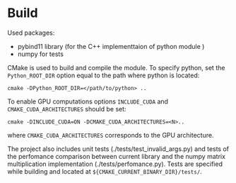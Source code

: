 # Build
Used packages:
  - pybind11 library (for the C++ implementtaion of python module )
  - numpy for tests

CMake is used to build and compile the module.
To specify python, set the `Python_ROOT_DIR` option equal to the path where python is located:
```
cmake -DPython_ROOT_DIR=</path/to/python> ..
```
To enable GPU computations options `INCLUDE_CUDA` and `CMAKE_CUDA_ARCHITECTURES` should be set:
```
cmake -DINCLUDE_CUDA=ON -DCMAKE_CUDA_ARCHITECTURES=<N>..
```
where `CMAKE_CUDA_ARCHITECTURES` corresponds to the GPU architecture.

The project also includes unit tests (./tests/test_invalid_args.py) and tests of the perfomance comparison between current library and the numpy matrix multiplication implementation (./tests/perfomance.py). Tests are specified while building and located at `${CMAKE_CURRENT_BINARY_DIR}/tests/`.
